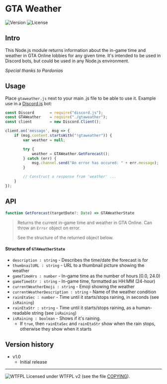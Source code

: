 # GTA Weather
![Version](https://img.shields.io/badge/Version-1.0-green.svg) ![License](https://img.shields.io/badge/License-WTFPL%20v2-blue.svg)


## Intro


This Node.js module returns information about the in-game time and weather in GTA Online lobbies for any given time.
It's intended to be used in Discord bots, but could be used in any Node.js environment.

*Special thanks to Pardonias*


## Usage


Place `gtaweather.js` next to your main .js file to be able to use it.
Example use in a [Discord.js](https://discord.js.org/) bot:

```javascript
const Discord       = require("discord.js");
const GTAWeather    = require("./gtaweather");
const client        = new Discord.Client();

client.on('message', msg => {
    if (msg.content.startsWith("!gtaweather")) {
        var weather = null;

        try {
            weather = GTAWeather.GetForecast();
        } catch (err) {
            msg.channel.send("An error has occured: " + err.message);
        }

        // Construct a response from 'weather' ...
    }
});
```


## API


```javascript
function GetForecast(targetDate?: Date) => GTAWeatherState
```
> Returns the current in-game time and weather in GTA Online. Can throw an `Error` object on error.
> 
> See the structure of the returned object below.

#### Structure of `GTAWeatherState`

* `description : string` - Describes the time/date the forecast is for
* `thumbnailURL : string` - URL to a thumbnail picture showing the weather
* `gameTimeHrs : number` - In-game time as the number of hours [0.0, 24.0)
* `gameTimeStr : string` - In-game time, formatted as HH:MM (24-hour)
* `currentWeatherEmoji : string` - Emoji showing the weather
* `currentWeatherDescription : string` - Name of the weather condition
* `rainEtaSec : number` - Time until it starts/stops raining, in seconds (see `isRaining`)
* `rainEtaStr : string` - Time until it starts/stops raining, as a human-readable string (see `isRaining`)
* `isRaining : boolean` - Shows if it's raining.
  * If `true`, then `rainEtaSec` and `rainEtaStr` show when the rain stops, otherwise they show when it starts


## Version history


* v1.0
  * Initial release

_____________________
![WTFPL](http://www.wtfpl.net/wp-content/uploads/2012/12/wtfpl-badge-2.png) Licensed under WTFPL v2 (see the file [COPYING](COPYING)).